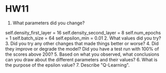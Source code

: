 # HW11

1. What parameters did you change?

 self.density_first_layer = 16
        self.density_second_layer = 8
        self.num_epochs = 1
        self.batch_size = 64
        self.epsilon_min = 0.01
2. What values did you try?
3. Did you try any other changes that made things better or worse?
4. Did they improve or degrade the model? Did you have a test run with 100% of the scores above 200?
5. Based on what you observed, what conclusions can you draw about the different parameters and their values?
6. What is the purpose of the epsilon value?
7. Describe "Q-Learning".
